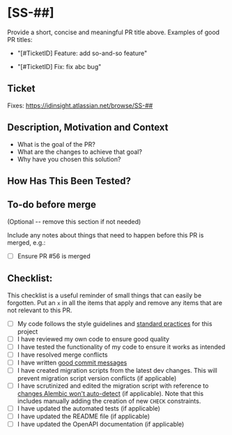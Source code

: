 # [SS-##] <PR Title>

Provide a short, concise and meaningful PR title above. Examples of good PR titles:

- "[#TicketID] Feature: add so-and-so feature"

- "[#TicketID] Fix: fix abc bug"

## Ticket

Fixes: https://idinsight.atlassian.net/browse/SS-##

## Description, Motivation and Context

- What is the goal of the PR?
- What are the changes to achieve that goal?
- Why have you chosen this solution?

## How Has This Been Tested?

## To-do before merge

(Optional -- remove this section if not needed)

Include any notes about things that need to happen before this PR is merged, e.g.:

- [ ] Ensure PR #56 is merged

## Checklist:

This checklist is a useful reminder of small things that can easily be forgotten.
Put an `x` in all the items that apply and remove any items that are not relevant to this PR.

- [ ] My code follows the style guidelines and [standard practices](https://idinsight.atlassian.net/wiki/spaces/DOD/pages/2199912628/Flask+Development+Standards) for this project
- [ ] I have reviewed my own code to ensure good quality
- [ ] I have tested the functionality of my code to ensure it works as intended
- [ ] I have resolved merge conflicts
- [ ] I have written [good commit messages][1]
- [ ] I have created migration scripts from the latest dev changes. This will prevent migration script version conflicts (if applicable)
- [ ] I have scrutinized and edited the migration script with reference to [changes Alembic won't auto-detect](https://alembic.sqlalchemy.org/en/latest/autogenerate.html#what-does-autogenerate-detect-and-what-does-it-not-detect) (if applicable). Note that this includes manually adding the creation of new `CHECK` constraints.
- [ ] I have updated the automated tests (if applicable)
- [ ] I have updated the README file (if applicable)
- [ ] I have updated the OpenAPI documentation (if applicable)

[1]: http://chris.beams.io/posts/git-commit/
